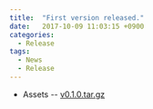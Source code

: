 ```yaml
---
title:  "First version released."
date:   2017-10-09 11:03:15 +0900
categories:
  - Release
tags:
  - News
  - Release
---
```


- Assets -- [v0.1.0.tar.gz](https://github.com/acetcom/nextepc/archive/v0.1.0.tar.gz)
